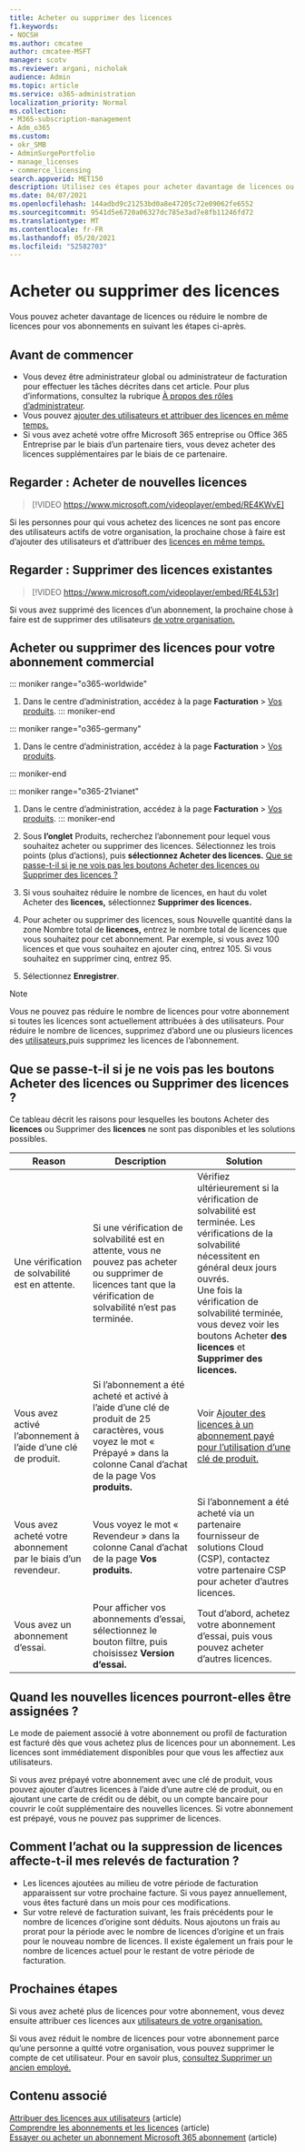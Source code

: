 ```yaml
---
title: Acheter ou supprimer des licences
f1.keywords:
- NOCSH
ms.author: cmcatee
author: cmcatee-MSFT
manager: scotv
ms.reviewer: argani, nicholak
audience: Admin
ms.topic: article
ms.service: o365-administration
localization_priority: Normal
ms.collection:
- M365-subscription-management
- Adm_o365
ms.custom:
- okr_SMB
- AdminSurgePortfolio
- manage_licenses
- commerce_licensing
search.appverid: MET150
description: Utilisez ces étapes pour acheter davantage de licences ou réduire le nombre de licences pour votre abonnement Microsoft 365 entreprise.
ms.date: 04/07/2021
ms.openlocfilehash: 144adbd9c21253bd0a8e47205c72e09062fe6552
ms.sourcegitcommit: 9541d5e6720a06327dc785e3ad7e8fb11246fd72
ms.translationtype: MT
ms.contentlocale: fr-FR
ms.lasthandoff: 05/20/2021
ms.locfileid: "52582703"
---
```

# <a name="buy-or-remove-licenses"></a>Acheter ou supprimer des licences

Vous pouvez acheter davantage de licences ou réduire le nombre de licences pour vos abonnements en suivant les étapes ci-après.

## <a name="before-you-begin"></a>Avant de commencer

- Vous devez être administrateur global ou administrateur de facturation pour effectuer les tâches décrites dans cet article. Pour plus d’informations, consultez la rubrique [À propos des rôles d’administrateur](../../admin/add-users/about-admin-roles.md).
- Vous pouvez [ajouter des utilisateurs et attribuer des licences en même temps.](../../admin/add-users/add-users.md)
- Si vous avez acheté votre offre Microsoft 365 entreprise ou Office 365 Entreprise par le biais d’un partenaire tiers, vous devez acheter des licences supplémentaires par le biais de ce partenaire.

## <a name="watch-buy-new-licenses"></a>Regarder : Acheter de nouvelles licences

> [!VIDEO https://www.microsoft.com/videoplayer/embed/RE4KWvE]

Si les personnes pour qui vous achetez des licences ne sont pas encore des utilisateurs actifs de votre organisation, la prochaine chose à faire est d’ajouter des utilisateurs et d’attribuer des [licences en même temps.](../../admin/add-users/add-users.md)

## <a name="watch-remove-existing-licenses"></a>Regarder : Supprimer des licences existantes

> [!VIDEO https://www.microsoft.com/videoplayer/embed/RE4L53r]

Si vous avez supprimé des licences d’un abonnement, la prochaine chose à faire est de supprimer des utilisateurs [de votre organisation.](../../admin/add-users/delete-a-user.md)

## <a name="buy-or-remove-licenses-for-your-business-subscription"></a>Acheter ou supprimer des licences pour votre abonnement commercial

::: moniker range="o365-worldwide"

1. Dans le centre d’administration, accédez à la page **Facturation** \> <a href="https://go.microsoft.com/fwlink/p/?linkid=842054" target="_blank">Vos produits</a>.
::: moniker-end

::: moniker range="o365-germany"

1. Dans le centre d’administration, accédez à la page **Facturation** \> <a href="https://go.microsoft.com/fwlink/p/?linkid=847745" target="_blank">Vos produits</a>.

::: moniker-end

::: moniker range="o365-21vianet"

1. Dans le centre d’administration, accédez à la page **Facturation** \> <a href="https://go.microsoft.com/fwlink/p/?linkid=850626" target="_blank">Vos produits</a>.
::: moniker-end

2. Sous **l’onglet** Produits, recherchez l’abonnement pour lequel vous souhaitez acheter ou supprimer des licences. Sélectionnez les trois points (plus d’actions), puis **sélectionnez Acheter des licences.** [Que se passe-t-il si je ne vois pas les boutons Acheter des licences ou Supprimer des licences ?](#what-if-i-dont-see-the-buy-licenses-or-remove-licenses-buttons)
3. Si vous souhaitez réduire le nombre de licences, en haut du volet Acheter des **licences,** sélectionnez **Supprimer des licences.**
4. Pour acheter ou supprimer  des licences, sous Nouvelle quantité dans la zone Nombre total de **licences,** entrez le nombre total de licences que vous souhaitez pour cet abonnement. Par exemple, si vous avez 100 licences et que vous souhaitez en ajouter cinq, entrez 105. Si vous souhaitez en supprimer cinq, entrez 95.
5. Sélectionnez **Enregistrer**.

> [!NOTE]
> Vous ne pouvez pas réduire le nombre de licences pour votre abonnement si toutes les licences sont actuellement attribuées à des utilisateurs. Pour réduire le nombre de licences, supprimez d’abord une ou plusieurs licences des [utilisateurs,](../../admin/manage/remove-licenses-from-users.md)puis supprimez les licences de l’abonnement.

## <a name="what-if-i-dont-see-the-buy-licenses-or-remove-licenses-buttons"></a>Que se passe-t-il si je ne vois pas les boutons Acheter des licences ou Supprimer des licences ?

Ce tableau décrit les raisons pour lesquelles les boutons Acheter des **licences** ou Supprimer des **licences** ne sont pas disponibles et les solutions possibles.

|Reason  |Description  |Solution  |
|---------|---------|---------|
|Une vérification de solvabilité est en attente. |Si une vérification de solvabilité est en attente, vous ne pouvez pas acheter ou supprimer de licences tant que la vérification de solvabilité n’est pas terminée.  | Vérifiez ultérieurement si la vérification de solvabilité est terminée. Les vérifications de la solvabilité nécessitent en général deux jours ouvrés.<br/>Une fois la vérification de solvabilité terminée, vous devez voir les boutons Acheter **des licences** et **Supprimer des licences.** |
|Vous avez activé l’abonnement à l’aide d’une clé de produit.| Si l’abonnement a été acheté et activé à l’aide d’une clé  de produit de 25 caractères, vous voyez le mot « Prépayé » dans la colonne Canal d’achat de la page Vos **produits.**  |Voir [Ajouter des licences à un abonnement payé pour l’utilisation d’une clé de produit.](add-licenses-using-product-key.md) |
|Vous avez acheté votre abonnement par le biais d’un revendeur.| Vous voyez le mot « Revendeur  » dans la colonne Canal d’achat de la page **Vos produits.** | Si l’abonnement a été acheté via un partenaire fournisseur de solutions Cloud (CSP), contactez votre partenaire CSP pour acheter d’autres licences.        |
|Vous avez un abonnement d’essai. | Pour afficher vos abonnements d’essai, sélectionnez le bouton filtre, puis choisissez **Version d’essai.** | Tout d’abord, achetez votre abonnement d’essai, puis vous pouvez acheter d’autres licences.|

## <a name="when-will-the-new-licenses-be-available-to-assign"></a>Quand les nouvelles licences pourront-elles être assignées ?

Le mode de paiement associé à votre abonnement ou profil de facturation est facturé dès que vous achetez plus de licences pour un abonnement. Les licences sont immédiatement disponibles pour que vous les affectiez aux utilisateurs.

Si vous avez prépayé votre abonnement avec une clé de produit, vous pouvez ajouter d’autres licences à l’aide d’une autre clé de produit, ou en ajoutant une carte de crédit ou de débit, ou un compte bancaire pour couvrir le coût supplémentaire des nouvelles licences. Si votre abonnement est prépayé, vous ne pouvez pas supprimer de licences.

## <a name="how-does-buying-or-removing-licenses-affect-my-billing-statements"></a>Comment l’achat ou la suppression de licences affecte-t-il mes relevés de facturation ?

- Les licences ajoutées au milieu de votre période de facturation apparaissent sur votre prochaine facture. Si vous payez annuellement, vous êtes facturé dans un mois pour ces modifications.
- Sur votre relevé de facturation suivant, les frais précédents pour le nombre de licences d’origine sont déduits. Nous ajoutons un frais au prorat pour la période avec le nombre de licences d’origine et un frais pour le nouveau nombre de licences. Il existe également un frais pour le nombre de licences actuel pour le restant de votre période de facturation.

## <a name="next-steps"></a>Prochaines étapes

Si vous avez acheté plus de licences pour votre abonnement, vous devez ensuite attribuer ces licences aux [utilisateurs de votre organisation.](../../admin/manage/assign-licenses-to-users.md)

Si vous avez réduit le nombre de licences pour votre abonnement parce qu’une personne a quitté votre organisation, vous pouvez supprimer le compte de cet utilisateur. Pour en savoir plus, [consultez Supprimer un ancien employé.](../../admin/add-users/remove-former-employee.md)

## <a name="related-content"></a>Contenu associé

[Attribuer des licences aux utilisateurs](../../admin/manage/assign-licenses-to-users.md) (article)\
[Comprendre les abonnements et les licences](subscriptions-and-licenses.md) (article)\
[Essayer ou acheter un abonnement Microsoft 365 abonnement](../try-or-buy-microsoft-365.md) (article)
